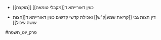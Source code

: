 - [[מוקצה]] כעין דאורייתא ד[[מקבלי טומאה]]
* דין חצות גבי [[קריאת שמע|ק"ש]] ואכילת קדשי קדשים כעין דאורייתא ד[[חצות עושה עיכול]]

#פרק_יוט_תשפה 